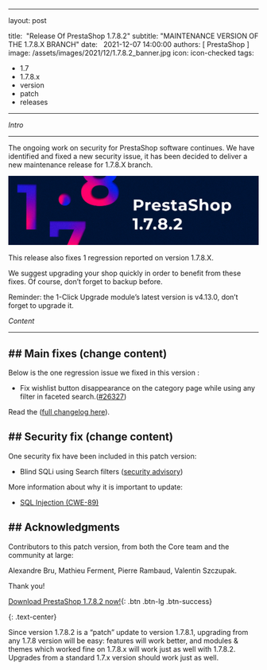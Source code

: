 - --

layout: post

title:  "Release Of PrestaShop 1.7.8.2"
subtitle: "MAINTENANCE VERSION OF THE 1.7.8.X BRANCH"
date:   2021-12-07 14:00:00
authors: [ PrestaShop ]
image: /assets/images/2021/12/1.7.8.2_banner.jpg
icon: icon-checked
tags:
- 1.7
- 1.7.8.x
- version
- patch
- releases

- --

*Intro*

---

The ongoing work on security for PrestaShop software continues. We have identified and fixed a new security issue, it has been decided to deliver a new maintenance release for 1.7.8.X branch.

*![1.7.8.2 is available!](/assets/images/2021/12/1.7.8.2_banner.jpg)*

This  release also fixes 1 regression reported on version 1.7.8.X.

We suggest upgrading your shop quickly in order to benefit from these fixes. Of course, don’t forget to backup before.

Reminder: the 1-Click Upgrade module’s latest version is v4.13.0, don’t forget to upgrade it.

*Content*

---

## ## Main fixes (change content)

Below is the one regression issue we fixed in this version :

- Fix wishlist button disappearance on the category page while using any filter in faceted search.([#26327](https://github.com/PrestaShop/PrestaShop/issues/26327))

Read the ([full changelog here](https://github.com/PrestaShop/PrestaShop/releases/tag/1.7.8.2)).

## ## Security fix (change content)

One security fix have been included in this patch version:

- Blind SQLi using Search filters ([security advisory]([https://github.com/PrestaShop/PrestaShop/security/advisories/GHSA-6xxj-gcjq-wgf4](https://github.com/PrestaShop/PrestaShop/security/advisories/GHSA-6xxj-gcjq-wgf4)))

More information about why it is important to update:

- [SQL Injection (CWE-89)](https://cwe.mitre.org/data/definitions/89.html)

## ## Acknowledgments

Contributors to this patch version, from both the Core team and the community at large:

Alexandre Bru, Mathieu Ferment, Pierre Rambaud, Valentin Szczupak.

Thank you!

[Download PrestaShop 1.7.8.2 now!](https://www.prestashop.com/en/download){: .btn .btn-lg .btn-success}

{: .text-center}

Since version 1.7.8.2 is a “patch” update to version 1.7.8.1, upgrading from any 1.7.8 version will be easy: features will work better, and modules & themes which worked fine on 1.7.8.x will work just as well with 1.7.8.2. Upgrades from a standard 1.7.x version should work just as well.
